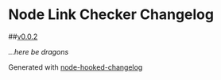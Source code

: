 # Node Link Checker Changelog

##[v0.0.2](https://github.com/SupplyFrame/node-link-checker/commit/ce522f2e43dc5f173d44556b7bf56e5c2a9a599b)

*...here be dragons*


Generated with [node-hooked-changelog](http://github.com/SupplyFrame/node-hooked-changelog)
